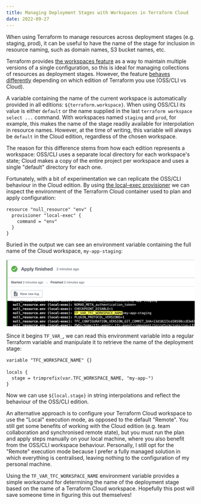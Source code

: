 ```yaml
---
title: Managing Deployment Stages with Workspaces in Terraform Cloud
date: 2022-09-27
---
```


When using Terraform to manage resources across deployment stages (e.g. staging, prod), it can be useful to have the name of the stage for inclusion in resource naming, such as domain names, S3 bucket names, etc.

<!--more-->

Terraform provides [the workspaces feature](https://developer.hashicorp.com/terraform/cloud-docs/workspaces) as a way to maintain multiple versions of a single configuration, so this is ideal for managing collections of resources as deployment stages. However, the feature [behaves differently](https://developer.hashicorp.com/terraform/cloud-docs/workspaces#terraform-cloud-vs-terraform-cli-workspaces) depending on which edition of Terraform you use (OSS/CLI vs Cloud).

A variable containing the name of the current workspace is automatically provided in all editions: `${terraform.workspace}`. When using OSS/CLI its value is either `default` or the name supplied in the last `terraform workspace select ...` command. With workspaces named `staging` and `prod`, for example, this makes the name of the stage readily available for interpolation in resource names. However, at the time of writing, this variable will always be `default` in the Cloud edition, regardless of the chosen workspace.

The reason for this difference stems from how each edition represents a workspace: OSS/CLI uses a separate local directory for each workspace's state; Cloud makes a copy of the entire project per workspace and uses a single "default" directory for each one.

Fortunately, with a bit of experimentation we can replicate the OSS/CLI behaviour in the Cloud edition. By using [the local-exec provisioner](https://developer.hashicorp.com/terraform/language/resources/provisioners/local-exec) we can inspect the environment of the Terraform Cloud container used to plan and apply configuration:

```hcl
resource "null_resource" "env" {
  provisioner "local-exec" {
    command = "env"
  }
}
```

Buried in the output we can see an environment variable containing the full name of the Cloud workspace, `my-app-staging`:

<img src="terraform-cloud-apply-log.png">

Since it begins `TF_VAR_`, we can read this environment variable into a regular Terraform variable and manipulate it to retrieve the name of the deployment stage:

```hcl
variable "TFC_WORKSPACE_NAME" {}

locals {
  stage = trimprefix(var.TFC_WORKSPACE_NAME, "my-app-")
}
```

Now we can use `${local.stage}` in string interpolations and reflect the behaviour of the OSS/CLI edition.

An alternative approach is to configure your Terraform Cloud workspace to use the "Local" execution mode, as opposed to the default "Remote". You still get some benefits of working with the Cloud edition (e.g. team collaboration and synchronised remote state), but you must run the plan and apply steps manually on your local machine, where you also benefit from the OSS/CLI workspace behaviour. Personally, I still opt for the "Remote" execution mode because I prefer a fully managed solution in which everything is centralised, leaving nothing to the configuration of my personal machine.

Using the `TF_VAR_TFC_WORKSPACE_NAME` environment variable provides a simple workaround for determining the name of the deployment stage based on the name of a Terraform Cloud workspace. Hopefully this post will save someone time in figuring this out themselves!
